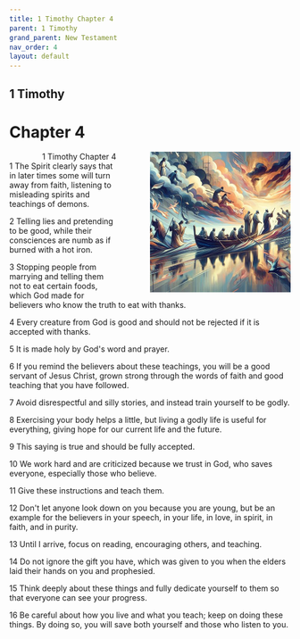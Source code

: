 ```yaml
---
title: 1 Timothy Chapter 4
parent: 1 Timothy
grand_parent: New Testament
nav_order: 4
layout: default
---
```


## 1 Timothy

# Chapter 4

<div style="clear: both; text-align: right;">
    <div style="max-width: 50%; height: auto; float: right; margin: 0 0 10px 10px; padding-left: 10%;">
        <img src="/assets/Image/1 Timothy/500/4.jpg" alt="1 Timothy Chapter 4" class="chapter-image">
    </div>
    <figcaption style="font-size: 14px; text-align: right;">1 Timothy Chapter 4</figcaption>
</div>
1 The Spirit clearly says that in later times some will turn away from faith, listening to misleading spirits and teachings of demons.

2 Telling lies and pretending to be good, while their consciences are numb as if burned with a hot iron.

3 Stopping people from marrying and telling them not to eat certain foods, which God made for believers who know the truth to eat with thanks.

4 Every creature from God is good and should not be rejected if it is accepted with thanks.

5 It is made holy by God's word and prayer.

6 If you remind the believers about these teachings, you will be a good servant of Jesus Christ, grown strong through the words of faith and good teaching that you have followed.

7 Avoid disrespectful and silly stories, and instead train yourself to be godly.

8 Exercising your body helps a little, but living a godly life is useful for everything, giving hope for our current life and the future.

9 This saying is true and should be fully accepted.

10 We work hard and are criticized because we trust in God, who saves everyone, especially those who believe.

11 Give these instructions and teach them.

12 Don't let anyone look down on you because you are young, but be an example for the believers in your speech, in your life, in love, in spirit, in faith, and in purity.

13 Until I arrive, focus on reading, encouraging others, and teaching.

14 Do not ignore the gift you have, which was given to you when the elders laid their hands on you and prophesied.

15 Think deeply about these things and fully dedicate yourself to them so that everyone can see your progress.

16 Be careful about how you live and what you teach; keep on doing these things. By doing so, you will save both yourself and those who listen to you.


